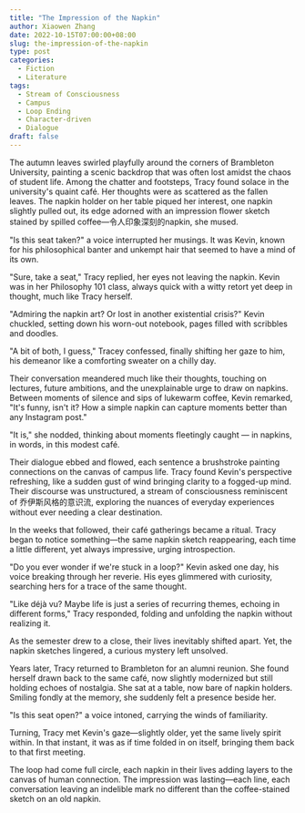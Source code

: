 ```yaml
---
title: "The Impression of the Napkin"
author: Xiaowen Zhang
date: 2022-10-15T07:00:00+08:00
slug: the-impression-of-the-napkin
type: post
categories:
  - Fiction
  - Literature
tags:
  - Stream of Consciousness
  - Campus
  - Loop Ending
  - Character-driven
  - Dialogue
draft: false
---
```


The autumn leaves swirled playfully around the corners of Brambleton University, painting a scenic backdrop that was often lost amidst the chaos of student life. Among the chatter and footsteps, Tracy found solace in the university's quaint café. Her thoughts were as scattered as the fallen leaves. The napkin holder on her table piqued her interest, one napkin slightly pulled out, its edge adorned with an impression flower sketch stained by spilled coffee—令人印象深刻的napkin, she mused.

"Is this seat taken?" a voice interrupted her musings. It was Kevin, known for his philosophical banter and unkempt hair that seemed to have a mind of its own.

"Sure, take a seat," Tracy replied, her eyes not leaving the napkin. Kevin was in her Philosophy 101 class, always quick with a witty retort yet deep in thought, much like Tracy herself.

"Admiring the napkin art? Or lost in another existential crisis?" Kevin chuckled, setting down his worn-out notebook, pages filled with scribbles and doodles.

"A bit of both, I guess," Tracey confessed, finally shifting her gaze to him, his demeanor like a comforting sweater on a chilly day.

Their conversation meandered much like their thoughts, touching on lectures, future ambitions, and the unexplainable urge to draw on napkins. Between moments of silence and sips of lukewarm coffee, Kevin remarked, "It's funny, isn't it? How a simple napkin can capture moments better than any Instagram post."

"It is," she nodded, thinking about moments fleetingly caught — in napkins, in words, in this modest café.

Their dialogue ebbed and flowed, each sentence a brushstroke painting connections on the canvas of campus life. Tracy found Kevin's perspective refreshing, like a sudden gust of wind bringing clarity to a fogged-up mind. Their discourse was unstructured, a stream of consciousness reminiscent of 乔伊斯风格的意识流, exploring the nuances of everyday experiences without ever needing a clear destination.

In the weeks that followed, their café gatherings became a ritual. Tracy began to notice something—the same napkin sketch reappearing, each time a little different, yet always impressive, urging introspection.

"Do you ever wonder if we're stuck in a loop?" Kevin asked one day, his voice breaking through her reverie. His eyes glimmered with curiosity, searching hers for a trace of the same thought.

"Like déjà vu? Maybe life is just a series of recurring themes, echoing in different forms," Tracy responded, folding and unfolding the napkin without realizing it.

As the semester drew to a close, their lives inevitably shifted apart. Yet, the napkin sketches lingered, a curious mystery left unsolved.

Years later, Tracy returned to Brambleton for an alumni reunion. She found herself drawn back to the same café, now slightly modernized but still holding echoes of nostalgia. She sat at a table, now bare of napkin holders. Smiling fondly at the memory, she suddenly felt a presence beside her.

"Is this seat open?" a voice intoned, carrying the winds of familiarity.

Turning, Tracy met Kevin's gaze—slightly older, yet the same lively spirit within. In that instant, it was as if time folded in on itself, bringing them back to that first meeting.

The loop had come full circle, each napkin in their lives adding layers to the canvas of human connection. The impression was lasting—each line, each conversation leaving an indelible mark no different than the coffee-stained sketch on an old napkin.